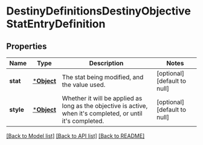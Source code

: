 # DestinyDefinitionsDestinyObjectiveStatEntryDefinition

## Properties
Name | Type | Description | Notes
------------ | ------------- | ------------- | -------------
**stat** | [***Object**](Object.md) | The stat being modified, and the value used. | [optional] [default to null]
**style** | [***Object**](Object.md) | Whether it will be applied as long as the objective is active, when it&#39;s completed, or until it&#39;s completed. | [optional] [default to null]

[[Back to Model list]](../README.md#documentation-for-models) [[Back to API list]](../README.md#documentation-for-api-endpoints) [[Back to README]](../README.md)


